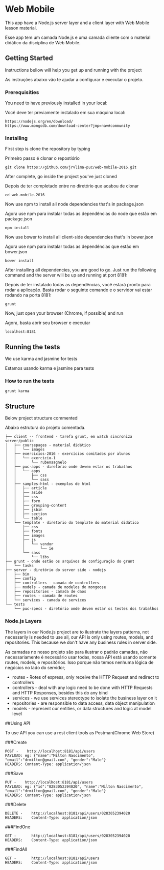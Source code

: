# Web Mobile

This app have a Node.js server layer and a client layer with Web Mobile lesson material.

Esse app tem um camada Node.js e uma camada cliente com o material didático da disciplina de Web Mobile.

## Getting Started

Instructions bellow will help you get up and running with the project

As instruções abaixo vão te ajudar a configurar e executar o projeto.

### Prerequisities

You need to have previously installed in your local:

Você deve ter previamente instalado em sua máquina local:

```
https://nodejs.org/en/download/
https://www.mongodb.com/download-center?jmp=nav#community
```

### Installing

First step is clone the repository by typing

Primeiro passo é clonar o repostiório

```
git clone https://github.com/jrvlima-puc/web-mobile-2016.git
```
After complete, go inside the project you've just cloned

Depois de ter completado entre no diretório que acabou de clonar

```
cd web-mobile-2016
```

Now use npm to install all node dependencies that's in package.json

Agora use npm para instalar todas as dependências do node que estão em package.json

```
npm install
```

Now use bower to install all client-side dependencies that's in bower.json

Agora use npm para instalar todas as dependências que estão em bower.json

```
bower install
```

After installing all dependencies, you are good to go. Just run the following command and the server will be up and running at port 8181:

Depois de ter instalado todas as dependências, você estará pronto para rodar a aplicação. Basta rodar o seguinte comando e o servidor vai estar rodando na porta 8181:

```
grunt
```

Now, just open your browser (Chrome, if possible) and run

Agora, basta abrir seu browser e executar

```
localhost:8181
```

## Running the tests

We use karma and jasmine for tests

Estamos usando karma e jasmine para tests

### How to run the tests


```
grunt karma
```

## Structure

Below project structure commented

Abaixo estrutura do projeto comentada.

```
├── client -- frontend - tarefa grunt, em watch sincroniza server/public
│   ├── coursepages - material didático
│   │   └── images
│   ├── exercicios-2016 - exercícios comitados por alunos
│   │   └── exercicio-1
│   │       └── rubensagnelo
│   ├── puc-apps - diretório onde devem estar os trabalhos
│   │   └── apps
│   │       ├── css
│   │       └── sass
│   ├── samples-html - exemplos de html
│   │   ├── article
│   │   ├── aside
│   │   ├── css
│   │   ├── form
│   │   ├── grouping-content
│   │   ├── jsbin
│   │   ├── section
│   │   └── table
│   └── template - diretório do template do material didático
│       ├── css
│       ├── fonts
│       ├── images
│       ├── js
│       │   └── vendor
│       │       └── ie
│       └── sass
│           └── libs
├── grunt - onde estão os arquivos de configuração do grunt
│   └── tasks
├── server - diretório do server side - nodejs
│   ├── bin
│   ├── config
│   ├── controllers - camada de controllers
│   ├── models - camada de modelos do mongoose
│   ├── repositories - camada de daos
│   ├── routes - camada de routes
│   └── services - camada de services
└── tests
    └── puc-specs - diretório onde devem estar os testes dos trabalhos
```

### Node.js Layers

The layers in our Node.js project are to ilustrate the layers patterns, not necessarily is needed to use all, our API is only using routes, models, and repositories. This because we don't have any business rules in server side.

As camadas no nosso projeto são para ilustrar o padrão camadas, não necessariamente é necessário usar todas, nossa API está usando somente routes, models, e repositórios. Isso porque não temos nenhuma lógica de negócios no lado do servidor;

* routes - Rotes of express, only receive the HTTP Request and redirect to controllers
* controllers - deal with any logic need to be done with HTTP Requests and HTTP Responses, besides this do any bind
* services - we use services stereotype to isolate the business layer on it
* repositories - are responsible to data access, data object manipulation
* models - represent our entities, or data structures and logic at model level

##Using API

To use API you can use a rest client tools as Postman(Chrome Web Store)

###Create

```
POST -    http://localhost:8181/api/users
PAYLOAD: eg: {"name":"Milton Nascimento", "email":"drmilton@gmail.com", "gender":"Male"}
HEADERS: Content-Type: application/json
```

###Save

```
PUT -    http://localhost:8181/api/users
PAYLOAD: eg: {"id":"0283052394020", "name":"Milton Nascimento", "email":"drmilton@gmail.com", "gender":"Male"}
HEADERS: Content-Type: application/json
```

###Delete

```
DELETE -    http://localhost:8181/api/users/0283052394020
HEADERS:    Content-Type: application/json
```

###FindOne

```
GET -       http://localhost:8181/api/users/0283052394020
HEADERS:    Content-Type: application/json
```

###FindAll

```
GET -       http://localhost:8181/api/users
HEADERS:    Content-Type: application/json
```
